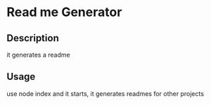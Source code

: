 # Read me Generator

## Description

it generates a readme

## Usage

use node index and it starts, it generates readmes for other projects
